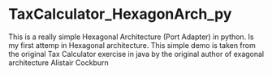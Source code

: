 # TaxCalculator_HexagonArch_py
This is a really simple Hexagonal Architecture (Port Adapter) in python.
Is my first attemp in Hexagonal architecture.
This simple demo is taken from the original Tax Calculator exercise in java by the original author of exagonal architecture Alistair Cockburn
